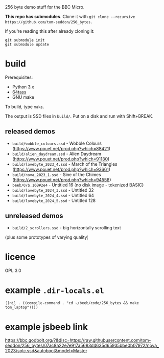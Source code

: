 256 byte demo stuff for the BBC Micro.

**This repo has submodules**. Clone it with `git clone --recursive https://github.com/tom-seddon/256_bytes`.

If you're reading this after already cloning it:

	git submodule init
	git submodule update

# build

Prerequisites:

- Python 3.x
- [64tass](https://sourceforge.net/projects/tass64/)
- GNU make

To build, type `make`.

The output is SSD files in `build/`. Put on a disk and run with
Shift+BREAK.

## released demos

- `build/wobble_colours.ssd` - Wobble Colours (https://www.pouet.net/prod.php?which=88421)
- `build/alien_daydream.ssd` - Alien Daydream (https://www.pouet.net/prod.php?which=91130)
- `build/lovebyte_2023_4.ssd` - March of the Triangles (https://www.pouet.net/prod.php?which=93661)
- `build/nova_2023_1.ssd` - Sine of the Chimes (https://www.pouet.net/prod.php?which=94558)
- `beeb/0/$.16B#2e4` - Untitled 16 (no disk image - tokenized BASIC)
- `build/lovebyte_2024_3.ssd` - Untitled 32
- `build/lovebyte_2024_4.ssd` - Untitled 64
- `build/lovebyte_2024_5.ssd` - Untitled 128

## unreleased demos

- `build/2_scrollers.ssd` - big horizontally scrolling text

(plus some prototypes of varying quality)

# licence

GPL 3.0

# example `.dir-locals.el`

    ((nil . ((compile-command . "cd ~/beeb/code/256_bytes && make tom_laptop"))))

# example jsbeeb link

https://bbc.godbolt.org/?&disc=https://raw.githubusercontent.com/tom-seddon/256_bytes/07ac8a22e7e917a5683d4635d65935bbe0b07972/nova_2023/sotc.ssd&autoboot&model=Master
